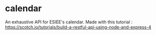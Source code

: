 # calendar
An exhaustive API for ESIEE's calendar.
Made with this tutorial : https://scotch.io/tutorials/build-a-restful-api-using-node-and-express-4
